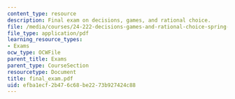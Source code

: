```yaml
---
content_type: resource
description: Final exam on decisions, games, and rational choice.
file: /media/courses/24-222-decisions-games-and-rational-choice-spring-2008/efba1ecf2b476c68be2273b927424c88_final_exam.pdf
file_type: application/pdf
learning_resource_types:
- Exams
ocw_type: OCWFile
parent_title: Exams
parent_type: CourseSection
resourcetype: Document
title: final_exam.pdf
uid: efba1ecf-2b47-6c68-be22-73b927424c88
---
```

